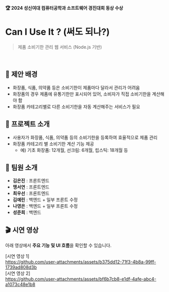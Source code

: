 **🏆 2024 성신여대 컴퓨터공학과 소프트웨어 경진대회 동상 수상**
<br>
# Can I Use It ? (써도 되나?)
> 제품 소비기한 관리 웹 서비스 (Node.js 기반)

<br>

## 📌 제안 배경
- 화장품, 식품, 의약품 등은 소비기한이 제품마다 달라서 관리가 어려움
- 화장품의 경우 제품에 유통기한만 표시되어 있어, 소비자가 직접 소비기한을 계산해야 함
- 화장품 카테고리별로 다른 소비기한을 자동 계산해주는 서비스가 필요

## 🚀 프로젝트 소개
- 사용자가 화장품, 식품, 의약품 등의 소비기한을 등록하여 효율적으로 제품 관리
- 화장품 카테고리 별 소비기한 계산 기능 제공
  - 예) 기초 화장품: 12개월, 선크림: 6개월, 립스틱: 18개월 등

## 👥 팀원 소개
- **김은진** : 프론트엔드
- **맹서연** : 프론트엔드
- **최우선** : 프론트엔드
- **김예린** : 백엔드 + 일부 프론트 수정
- **나영은** : 백엔드 + 일부 프론트 수정
- **성준희** : 백엔드

## 🎬 시연 영상
아래 영상에서 **주요 기능 및 UI 흐름**을 확인할 수 있습니다.

[시연 영상 1] <br>
https://github.com/user-attachments/assets/b375dd12-71f3-4b8a-99ff-1739ad808d3b
<br>
[시연 영상 2] <br>
https://github.com/user-attachments/assets/bf6b7cb8-e1df-4afe-abc4-a1073c48e1b8

